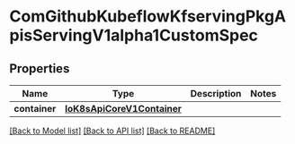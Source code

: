 # ComGithubKubeflowKfservingPkgApisServingV1alpha1CustomSpec

## Properties
Name | Type | Description | Notes
------------ | ------------- | ------------- | -------------
**container** | [**IoK8sApiCoreV1Container**](IoK8sApiCoreV1Container.md) |  | 

[[Back to Model list]](../README.md#documentation-for-models) [[Back to API list]](../README.md#documentation-for-api-endpoints) [[Back to README]](../README.md)



